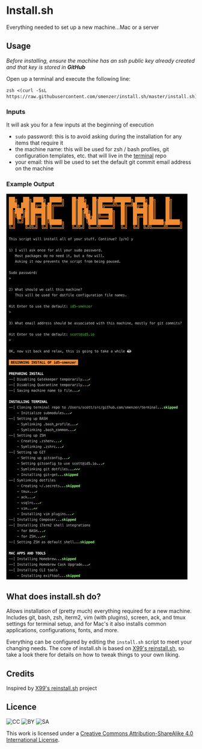 # Install.sh
Everything needed to set up a new machine...Mac or a server

## Usage
_Before installing, ensure the machine has an ssh public key already created and that key is stored in **GitHub**_

Open up a terminal and execute the following line:
```shell
zsh <(curl -SsL https://raw.githubusercontent.com/smenzer/install.sh/master/install.sh)
```
### Inputs
It will ask you for a few inputs at the beginning of execution
* `sudo` password: this is to avoid asking during the installation for any items that require it
* the machine name: this will be used for zsh / bash profiles, git configuration templates, etc. that will live in the [terminal](https://github.com/smenzer/terminal) repo
* your email: this will be used to set the default git commit email address on the machine

### Example Output
![Example output](example.png)

## What does install.sh do?

Allows installation of (pretty much) everything required for a new machine. Includes git, bash, zsh, iterm2, vim (with plugins), screen, ack, and tmux settings for terminal setup, and for Mac's it also installs common applications, configurations, fonts, and more.

Everything can be configured by editing the `install.sh` script to meet your changing needs. The core of install.sh is based on [X99's reinstall.sh](https://gitlab.com/X99/reinstall.sh), so take a look there for details on how to tweak things to your own liking.

## Credits
Inspired by [X99's reinstall.sh](https://gitlab.com/X99/reinstall.sh) project

## Licence
![CC](https://mirrors.creativecommons.org/presskit/icons/cc.svg) ![BY](https://mirrors.creativecommons.org/presskit/icons/by.svg) ![SA](https://mirrors.creativecommons.org/presskit/icons/sa.svg)

This work is licensed under a [Creative Commons Attribution-ShareAlike 4.0 International License](http://creativecommons.org/licenses/by-sa/4.0/).
